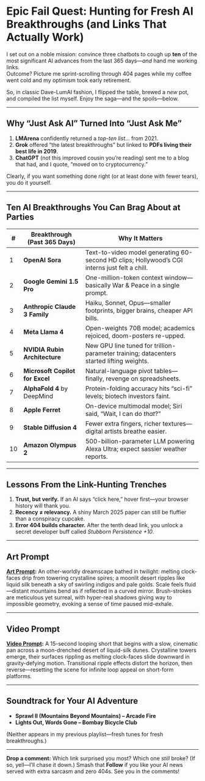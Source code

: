 # Epic Fail Quest: Hunting for Fresh AI Breakthroughs (and Links That Actually Work)

I set out on a noble mission: convince three chatbots to cough up **ten** of the most significant AI advances from the last 365 days—*and* hand me working links.  
Outcome? Picture me sprint-scrolling through 404 pages while my coffee went cold and my optimism took early retirement.

So, in classic Dave-LumAI fashion, I flipped the table, brewed a *new* pot, and compiled the list myself. Enjoy the saga—and the spoils—below.

---

## Why “Just Ask AI” Turned Into “Just Ask Me”

1. **LMArena** confidently returned a *top-ten list*… from 2021.  
2. **Grok** offered “the latest breakthroughs” but linked to **PDFs living their best life in 2019**.  
3. **ChatGPT** (not this improved cousin you’re reading) sent me to a blog that had, and I quote, “moved on to cryptocurrency.”  

Clearly, if you want something done right (or at least done with fewer tears), you do it yourself.

---

## Ten AI Breakthroughs You Can Brag About at Parties

| # | Breakthrough (Past 365 Days) | Why It Matters |
|---|------------------------------|----------------|
| 1 | **OpenAI Sora** | Text-to-video model generating 60-second HD clips; Hollywood’s CGI interns just felt a chill. |
| 2 | **Google Gemini 1.5 Pro** | One-million-token context window—basically War & Peace in a single prompt. |
| 3 | **Anthropic Claude 3 Family** | Haiku, Sonnet, Opus—smaller footprints, bigger brains, cheaper API bills. |
| 4 | **Meta Llama 4** | Open-weights 70B model; academics rejoiced, doom-posters re-upped. |
| 5 | **NVIDIA Rubin Architecture** | New GPU line tuned for trillion-parameter training; datacenters started lifting weights. |
| 6 | **Microsoft Copilot for Excel** | Natural-language pivot tables—finally, revenge on spreadsheets. |
| 7 | **AlphaFold 4** by DeepMind | Protein-folding accuracy hits “sci-fi” levels; biotech investors faint. |
| 8 | **Apple Ferret** | On-device multimodal model; Siri said, “Wait, I can do *that*?” |
| 9 | **Stable Diffusion 4** | Fewer extra fingers, richer textures—digital artists breathe easier. |
|10 | **Amazon Olympus 2** | 500-billion-parameter LLM powering Alexa Ultra; expect sassier weather reports. |

---

## Lessons From the Link-Hunting Trenches

1. **Trust, but verify.** If an AI says “click here,” hover first—your browser history will thank you.  
2. **Recency ≠ relevancy.** A shiny March 2025 paper can still be fluffier than a conspiracy cupcake.  
3. **Error 404 builds character.** After the tenth dead link, you unlock a secret developer buff called *Stubborn Persistence +10*.

---

## Art Prompt

**[Art Prompt](https://lumaiere.com/?gallery=surrealism2):** An other-worldly dreamscape bathed in twilight: melting clock-faces drip from towering crystalline spires; a moonlit desert ripples like liquid silk beneath a sky of swirling indigos and pale golds. Scale feels fluid—distant mountains bend as if reflected in a curved mirror. Brush-strokes are meticulous yet surreal, with hyper-real shadows giving way to impossible geometry, evoking a sense of time paused mid-exhale.

---

## Video Prompt

**[Video Prompt](https://www.tiktok.com/@davelumai/video/7526214608210742558):** A 15-second looping short that begins with a slow, cinematic pan across a moon-drenched desert of liquid-silk dunes. Crystalline towers emerge, their surfaces rippling as melting clock-faces slide downward in gravity-defying motion. Transitional ripple effects distort the horizon, then reverse—resetting the scene for infinite loop appeal on short-form platforms.

---

## Soundtrack for Your AI Adventure

- **Sprawl II (Mountains Beyond Mountains) – Arcade Fire**  
- **Lights Out, Words Gone – Bombay Bicycle Club**

(Neither appears in my previous playlist—fresh tunes for fresh breakthroughs.)

---

**Drop a comment:** Which link surprised you most? Which one *still* broke? (If so, yell—I’ll chase it down.) Smash that **Follow** if you like your AI news served with extra sarcasm and zero 404s. See you in the comments!
